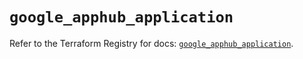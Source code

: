 # `google_apphub_application`

Refer to the Terraform Registry for docs: [`google_apphub_application`](https://registry.terraform.io/providers/hashicorp/google/5.28.0/docs/resources/apphub_application).
